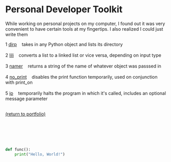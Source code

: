 # Personal Developer Toolkit

While working on personal projects on my computer, I found out it was very convenient to have certain tools at my fingertips. I also realized I could just write them


<!-- &nbsp;&nbsp;&nbsp;&nbsp; -->
1 [dirp](/dirp.md)&nbsp;&nbsp;&nbsp;&nbsp;takes in any Python object and lists its directory<br><br>
2 [lili](/lili.md)&nbsp;&nbsp;&nbsp;&nbsp;converts a list to a linked list or vice versa, depending on input type<br><br>
3 [namer](/namer.md)&nbsp;&nbsp;&nbsp;&nbsp;returns a string of the name of whatever object was passsed in<br><br>
4 [no_print](/no_print.md)&nbsp;&nbsp;&nbsp;&nbsp;disables the print function temporarily, used on conjunction with print_on<br><br>
5 [ip](/ip.md)&nbsp;&nbsp;&nbsp;&nbsp;temporarily halts the program in which it's called, includes an optional message parameter<br><br>


<a href="https://rowcased.github.io/">(return to portfolio)</a>


<br><br><br><br>


```python
def func():
    print("Hello, World!")
```
